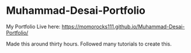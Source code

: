 # Muhammad-Desai-Portfolio
My Portfolio
Live here:
https://momorocks111.github.io/Muhammad-Desai-Portfolio/

Made this around thirty hours. Followed many tutorials to create this.
